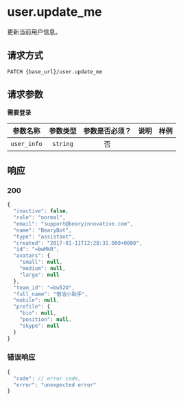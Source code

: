 # user.update_me

更新当前用户信息。

## 请求方式

```
PATCH {base_url}/user.update_me
```

## 请求参数

**需要登录**

| 参数名称 | 参数类型 | 参数是否必须？ | 说明 | 样例 |
|:--------:|:--------:|:--------------:|------|------|
| `user_info` | `string` | 否 |  |  |

## 响应

### 200

```javascript
{
  "inactive": false,
  "role": "normal",
  "email": "support@bearyinnovative.com",
  "name": "BearyBot",
  "type": "assistant",
  "created": "2017-01-11T12:28:31.000+0000",
  "id": "=bwMkR",
  "avatars": {
    "small": null,
    "medium": null,
    "large": null
  },
  "team_id": "=bw52O",
  "full_name": "倍洽小助手",
  "mobile": null,
  "profile": {
    "bio": null,
    "position": null,
    "skype": null
  }
}
```
### 错误响应

```javascript
{
  "code": // error code,
  "error": "unexpected error"
}
```

<!-- generated by gen_doc.js -->
